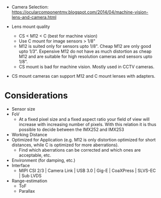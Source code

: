 - Camera Selection: https://ocularcomponentmv.blogspot.com/2014/04/machine-vision-lens-and-camera.html

- Lens mount quality
	- CS < M12 < C (best for machine vision)
	- Use C mount for image sensors > 1/8"
	- M12 is suited only for sensors upto 1/8". Cheap M12 are only good upto 1/3". Expensive M12 do not have as much distortion as cheap M12 and are suitable for high resolution cameras and sensors upto 1/8".
	- CS mount is bad for machine vision. Mostly used in CCTV cameras.

- CS mount cameras can support M12 and C mount lenses with adapters.

# Considerations
- Sensor size
- FoV
	- At a fixed pixel size and a fixed aspect ratio your field of view will increase with increasing number of pixels. With this relation it is thus possible to decide between the IMX252 and IMX253
- Working Distance
- Optimized for Application (e.g. M12 is only distortion optimized for short distances, while C is optimized for more aberrations).
	- Find which aberrations can be corrected and which ones are acceptable, etc.
- Environment (for damping, etc.)
- Interface
	- MIPI CSI 2/3 | Camera Link | USB 3.0 | Gig-E | CoaXPress | SLVS-EC | Sub LVDS
- Range-estimation
	- ToF
	- Parallax